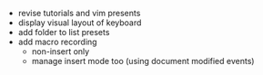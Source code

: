 - revise tutorials and vim presents
- display visual layout of keyboard
- add folder to list presets
- add macro recording
    - non-insert only
    - manage insert mode too (using document modified events)